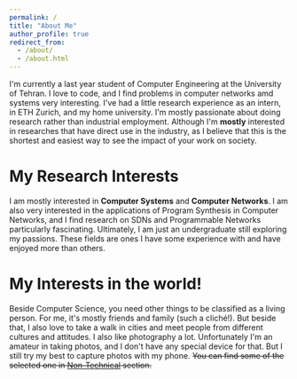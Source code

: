 ```yaml
---
permalink: /
title: "About Me"
author_profile: true
redirect_from: 
  - /about/
  - /about.html
---
```


I'm currently a last year student of Computer Engineering at the University of Tehran. I love to code, and I find problems in computer networks amd systems very interesting. I've had a little research experience as an intern, in ETH Zurich, and my home university. I'm mostly passionate about doing research rather than industrial employment. Although I'm **mostly** interested in researches that have direct use in the industry, as I believe that this is the shortest and easiest way to see the impact of your work on society.

My Research Interests
====

I am mostly interested in **Computer Systems** and **Computer Networks**. I am also very interested in the applications of Program Synthesis in Computer Networks, and I find research on SDNs and Programmable Networks particularly fascinating. Ultimately, I am just an undergraduate still exploring my passions. These fields are ones I have some experience with and have enjoyed more than others.

My Interests in the world!
====

Beside Computer Science, you need other things to be classified as a living person. For me, it's mostly friends and family (such a cliché!). But beside that, I also love to take a walk in cities and meet people from different cultures and attitudes. I also like photography a lot. Unfortunately I'm an amateur in taking photos, and I don't have any special device for that. But I still try my best to capture photos with my phone. ~~You can find some of the selected one in [Non-Technical](/non-technical) section.~~
